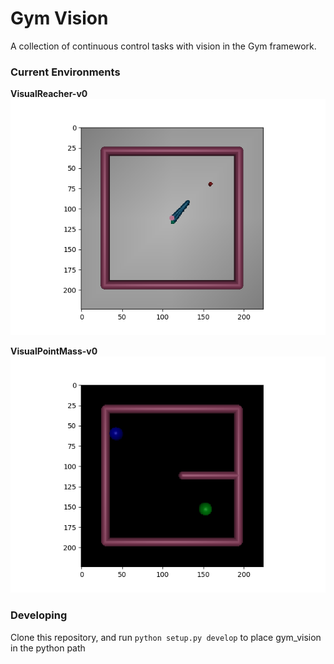 # Gym Vision

A collection of continuous control tasks with vision in the Gym framework. 

### Current Environments

**VisualReacher-v0**
![Alt text](docs/VisualReacher-v0.png?raw=true "Reacher")

**VisualPointMass-v0**
![Alt text](docs/VisualPointMass-v0.png?raw=true "Pointmass")

### Developing

Clone this repository, and run `python setup.py develop` to place gym_vision in the python path


